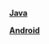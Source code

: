  **[Java](https://github.com/JYongDev/Notes/blob/master/notes/Java/java.md)**

 **[Android](https://github.com/JYongDev/Notes/blob/master/notes/Android/android.md)**

	
